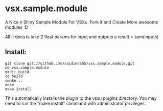 vsx.sample.module
=================

A Nice n Shiny Sample Module For VSXu. Fork it and Create More awesome modules :D

All it does is take 2 float params for input and outputs a result = sum(inputs)

Install:
---

    git clone git://github.com/saidinesh5/vsx.sample.module.git
    cd vsx.sample.module
    mkdir build
    cd build
    cmake ..
    make
    make install

This automatically installs the plugin to the vsxu plugins directory.
You may need to run the "make install" command with administrator privileges.